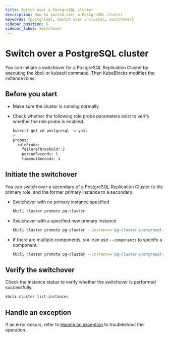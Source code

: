 ```yaml
---
title: Switch over a PostgreSQL cluster
description: How to switch over a PostgreSQL cluster
keywords: [postgresql, switch over a cluster, switchover]
sidebar_position: 6
sidebar_label: Switchover
---
```



# Switch over a PostgreSQL cluster

You can initiate a switchover for a PostgreSQL Replication Cluster by executing the kbcli or kubectl command. Then KubeBlocks modifies the instance roles.

## Before you start

* Make sure the cluster is running normally.
* Check whether the following role probe parameters exist to verify whether the role probe is enabled.

   ```bash
   kubectl get cd postgresql -o yaml
   >
   probes:
     roleProbe:
       failureThreshold: 2
       periodSeconds: 1
       timeoutSeconds: 1
   ```

## Initiate the switchover

You can switch over a secondary of a PostgreSQL Replication Cluster to the primary role, and the former primary instance to a secondary.

* Switchover with no primary instance specified

    ```bash
    kbcli cluster promote pg-cluster
    ```

* Switchover with a specified new primary instance

    ```bash
    kbcli cluster promote pg-cluster --instance='pg-cluster-postgresql-2'
    ```

* If there are multiple components, you can use `--components` to specify a component.

    ```bash
    kbcli cluster promote pg-cluster --instance='pg-cluster-postgresql-2' --components='postgresql'
    ```


## Verify the switchover

Check the instance status to verify whether the switchover is performed successfully.

```bash
kbcli cluster list-instances
```

## Handle an exception

If an error occurs, refer to [Handle an exception](./../../handle-an-exception/handle-a-cluster-exception.md) to troubleshoot the operation.
